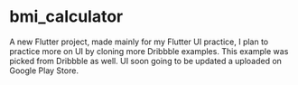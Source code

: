 # bmi_calculator

A new Flutter project, made mainly for my Flutter UI practice, I plan to practice more on UI by cloning more Dribbble examples.
This example was picked from Dribbble as well.
UI soon going to be updated a uploaded on Google Play Store.
